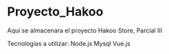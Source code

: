 # Proyecto_Hakoo
Aquí se almacenara el proyecto Hakoo Store, Parcial III

Tecnologías a utilizar:
Node.js
Mysql
Vue.js
